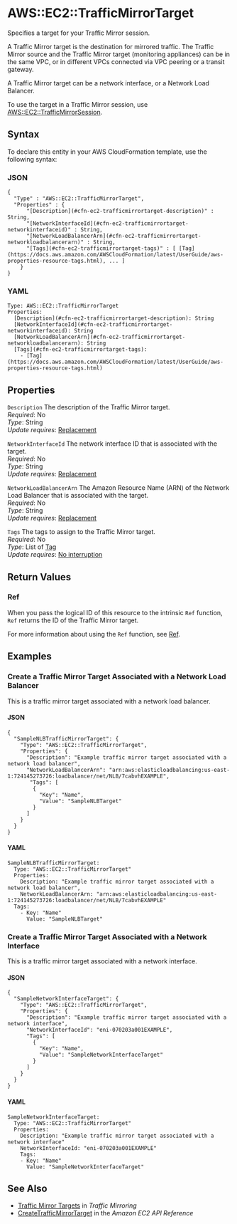# AWS::EC2::TrafficMirrorTarget<a name="aws-resource-ec2-trafficmirrortarget"></a>

Specifies a target for your Traffic Mirror session\.

A Traffic Mirror target is the destination for mirrored traffic\. The Traffic Mirror source and the Traffic Mirror target \(monitoring appliances\) can be in the same VPC, or in different VPCs connected via VPC peering or a transit gateway\.

A Traffic Mirror target can be a network interface, or a Network Load Balancer\.

To use the target in a Traffic Mirror session, use [AWS::EC2::TrafficMirrorSession](https://docs.aws.amazon.com/AWSCloudFormation/latest/UserGuide/aws-resource-ec2-trafficmirrorsession.html)\.

## Syntax<a name="aws-resource-ec2-trafficmirrortarget-syntax"></a>

To declare this entity in your AWS CloudFormation template, use the following syntax:

### JSON<a name="aws-resource-ec2-trafficmirrortarget-syntax.json"></a>

```
{
  "Type" : "AWS::EC2::TrafficMirrorTarget",
  "Properties" : {
      "[Description](#cfn-ec2-trafficmirrortarget-description)" : String,
      "[NetworkInterfaceId](#cfn-ec2-trafficmirrortarget-networkinterfaceid)" : String,
      "[NetworkLoadBalancerArn](#cfn-ec2-trafficmirrortarget-networkloadbalancerarn)" : String,
      "[Tags](#cfn-ec2-trafficmirrortarget-tags)" : [ [Tag](https://docs.aws.amazon.com/AWSCloudFormation/latest/UserGuide/aws-properties-resource-tags.html), ... ]
    }
}
```

### YAML<a name="aws-resource-ec2-trafficmirrortarget-syntax.yaml"></a>

```
Type: AWS::EC2::TrafficMirrorTarget
Properties: 
  [Description](#cfn-ec2-trafficmirrortarget-description): String
  [NetworkInterfaceId](#cfn-ec2-trafficmirrortarget-networkinterfaceid): String
  [NetworkLoadBalancerArn](#cfn-ec2-trafficmirrortarget-networkloadbalancerarn): String
  [Tags](#cfn-ec2-trafficmirrortarget-tags): 
    - [Tag](https://docs.aws.amazon.com/AWSCloudFormation/latest/UserGuide/aws-properties-resource-tags.html)
```

## Properties<a name="aws-resource-ec2-trafficmirrortarget-properties"></a>

`Description`  <a name="cfn-ec2-trafficmirrortarget-description"></a>
The description of the Traffic Mirror target\.  
*Required*: No  
*Type*: String  
*Update requires*: [Replacement](https://docs.aws.amazon.com/AWSCloudFormation/latest/UserGuide/using-cfn-updating-stacks-update-behaviors.html#update-replacement)

`NetworkInterfaceId`  <a name="cfn-ec2-trafficmirrortarget-networkinterfaceid"></a>
The network interface ID that is associated with the target\.  
*Required*: No  
*Type*: String  
*Update requires*: [Replacement](https://docs.aws.amazon.com/AWSCloudFormation/latest/UserGuide/using-cfn-updating-stacks-update-behaviors.html#update-replacement)

`NetworkLoadBalancerArn`  <a name="cfn-ec2-trafficmirrortarget-networkloadbalancerarn"></a>
The Amazon Resource Name \(ARN\) of the Network Load Balancer that is associated with the target\.  
*Required*: No  
*Type*: String  
*Update requires*: [Replacement](https://docs.aws.amazon.com/AWSCloudFormation/latest/UserGuide/using-cfn-updating-stacks-update-behaviors.html#update-replacement)

`Tags`  <a name="cfn-ec2-trafficmirrortarget-tags"></a>
The tags to assign to the Traffic Mirror target\.  
*Required*: No  
*Type*: List of [Tag](https://docs.aws.amazon.com/AWSCloudFormation/latest/UserGuide/aws-properties-resource-tags.html)  
*Update requires*: [No interruption](https://docs.aws.amazon.com/AWSCloudFormation/latest/UserGuide/using-cfn-updating-stacks-update-behaviors.html#update-no-interrupt)

## Return Values<a name="aws-resource-ec2-trafficmirrortarget-return-values"></a>

### Ref<a name="aws-resource-ec2-trafficmirrortarget-return-values-ref"></a>

When you pass the logical ID of this resource to the intrinsic `Ref` function, `Ref` returns the ID of the Traffic Mirror target\.

For more information about using the `Ref` function, see [Ref](https://docs.aws.amazon.com/AWSCloudFormation/latest/UserGuide/intrinsic-function-reference-ref.html)\.

## Examples<a name="aws-resource-ec2-trafficmirrortarget--examples"></a>

### Create a Traffic Mirror Target Associated with a Network Load Balancer<a name="aws-resource-ec2-trafficmirrortarget--examples--Create_a_Traffic_Mirror_Target_Associated_with_a_Network_Load_Balancer"></a>

This is a traffic mirror target associated with a network load balancer\.

#### JSON<a name="aws-resource-ec2-trafficmirrortarget--examples--Create_a_Traffic_Mirror_Target_Associated_with_a_Network_Load_Balancer--json"></a>

```
{
  "SampleNLBTrafficMirrorTarget": {
    "Type": "AWS::EC2::TrafficMirrorTarget",
    "Properties": {
      "Description": "Example traffic mirror target associated with a network load balancer",
      "NetworkLoadBalancerArn": "arn:aws:elasticloadbalancing:us-east-1:724145273726:loadbalancer/net/NLB/7cabvhEXAMPLE",
       "Tags": [
        {
          "Key": "Name",
          "Value": "SampleNLBTarget"
        }
      ]
    }
  }
}
```

#### YAML<a name="aws-resource-ec2-trafficmirrortarget--examples--Create_a_Traffic_Mirror_Target_Associated_with_a_Network_Load_Balancer--yaml"></a>

```
SampleNLBTrafficMirrorTarget:
  Type: "AWS::EC2::TrafficMirrorTarget"
  Properties:
    Description: "Example traffic mirror target associated with a network load balancer",
    NetworkLoadBalancerArn: "arn:aws:elasticloadbalancing:us-east-1:724145273726:loadbalancer/net/NLB/7cabvhEXAMPLE"
  Tags:
    - Key: "Name"
      Value: "SampleNLBTarget"
```

### Create a Traffic Mirror Target Associated with a Network Interface<a name="aws-resource-ec2-trafficmirrortarget--examples--Create_a_Traffic_Mirror_Target_Associated_with_a_Network_Interface"></a>

This is a traffic mirror target associated with a network interface\.

#### JSON<a name="aws-resource-ec2-trafficmirrortarget--examples--Create_a_Traffic_Mirror_Target_Associated_with_a_Network_Interface--json"></a>

```
{
  "SampleNetworkInterfaceTarget": {
    "Type": "AWS::EC2::TrafficMirrorTarget",
    "Properties": {
      "Description": "Example traffic mirror target associated with a network interface",
      "NetworkInterfaceId": "eni-070203a001EXAMPLE",
      "Tags": [
        {
          "Key": "Name",
          "Value": "SampleNetworkInterfaceTarget"
        }
      ]
    }
  }
}
```

#### YAML<a name="aws-resource-ec2-trafficmirrortarget--examples--Create_a_Traffic_Mirror_Target_Associated_with_a_Network_Interface--yaml"></a>

```
SampleNetworkInterfaceTarget:
  Type: "AWS::EC2::TrafficMirrorTarget"
  Properties:
    Description: "Example traffic mirror target associated with a network interface"
    NetworkInterfaceId: "eni-070203a001EXAMPLE"
    Tags:
    - Key: "Name"
      Value: "SampleNetworkInterfaceTarget"
```

## See Also<a name="aws-resource-ec2-trafficmirrortarget--seealso"></a>
+ [Traffic Mirror Targets](https://docs.aws.amazon.com/vpc/latest/mirroring/traffic-mirroring-how-it-works.html#traffic-mirroring-targets) in *Traffic Mirroring*
+ [CreateTrafficMirrorTarget](https://docs.aws.amazon.com/AWSEC2/latest/APIReference/API_CreateTrafficMirrorTarget.html) in the *Amazon EC2 API Reference*